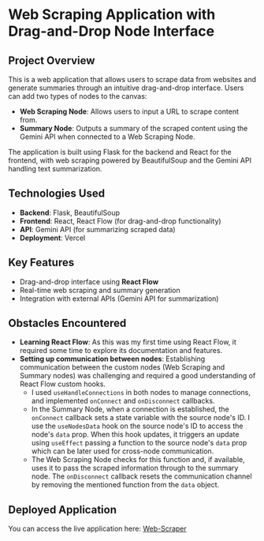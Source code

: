 # Web Scraping Application with Drag-and-Drop Node Interface

## Project Overview
This is a web application that allows users to scrape data from websites and generate summaries through an intuitive drag-and-drop interface. Users can add two types of nodes to the canvas:
- **Web Scraping Node**: Allows users to input a URL to scrape content from.
- **Summary Node**: Outputs a summary of the scraped content using the Gemini API when connected to a Web Scraping Node.

The application is built using Flask for the backend and React for the frontend, with web scraping powered by BeautifulSoup and the Gemini API handling text summarization.

## Technologies Used
- **Backend**: Flask, BeautifulSoup
- **Frontend**: React, React Flow (for drag-and-drop functionality)
- **API**: Gemini API (for summarizing scraped data)
- **Deployment**: Vercel

## Key Features
- Drag-and-drop interface using **React Flow**
- Real-time web scraping and summary generation
- Integration with external APIs (Gemini API for summarization)

## Obstacles Encountered
- **Learning React Flow**: As this was my first time using React Flow, it required some time to explore its documentation and features.
- **Setting up communication between nodes**: Establishing communication between the custom nodes (Web Scraping and Summary nodes) was challenging and required a good understanding of React Flow custom hooks. 
   - I used `useHandleConnections` in both nodes to manage connections, and implemented `onConnect` and `onDisconnect` callbacks.
   - In the Summary Node, when a connection is established, the `onConnect` callback sets a state variable with the source node's ID. I use the `useNodesData` hook on the source node's ID to access the node's `data` prop. When this hook updates, it triggers an update using `useEffect` passing a function to the source node's `data` prop which can be later used for cross-node communication.
   - The Web Scraping Node checks for this function and, if available, uses it to pass the scraped information through to the summary node. The `onDisconnect` callback resets the communication channel by removing the mentioned function from the `data` object.

## Deployed Application
You can access the live application here: [Web-Scraper](https://web-scraper-weld-tau.vercel.app/)
